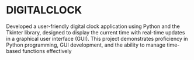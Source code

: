 # DIGITALCLOCK
Developed a user-friendly digital clock application using Python and the Tkinter library, designed to display the current time with real-time updates in a graphical user interface (GUI). This project demonstrates proficiency in Python programming, GUI development, and the ability to manage time-based functions effectively
